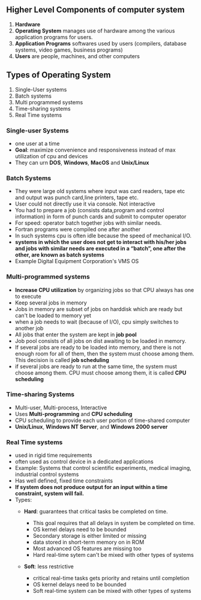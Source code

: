 ## Higher Level Components of computer system
1. **Hardware**
2. **Operating System**
    manages use of hardware among the various application programs for users.
3. **Application Programs**
    softwares used by users (compilers, database systems, video games, business programs)
4. **Users** are people, machines, and other computers

## Types of Operating System

1. Single-User systems
2. Batch systems
3. Multi programmed systems
4. Time-sharing systems
5. Real Time systems

### Single-user Systems
- one user at a time
- **Goal**: maximize convenience and responsiveness instead of max utilization of cpu and devices
- They can urn **DOS**, **Windows**, **MacOS** and **Unix/Linux**

### Batch Systems   
- They were large old systems where input was card readers, tape etc and output was punch card,line printers, tape etc.
- User could not directly use it via console. Not interactive
- You had to prepare a job (consists data,program and control information) in form of punch cards and submit to computer operator
- For speed: operator batch together jobs with similar needs.
- Fortran programs were compiled one after another
- In such systems cpu is often idle because the speed of mechanical I/O.
- **systems in which the user does not get to interact with his/her jobs and jobs with similar needs are executed in a “batch”, one after
the other, are known as batch systems**
- Example Digital Equipment Corporation's VMS OS
  
### Multi-programmed systems
- **Increase CPU utilization** by organizing jobs so that CPU always has one to execute
- Keep several jobs in memory
- Jobs in memory are subset of jobs on harddisk which are ready but can't be loaded to memory yet
- when a job needs to wait (because of I/O), cpu simply switches to another job
- All jobs that enter the system are kept in **job pool**
- Job pool consists of all jobs on dist awaiting to be loaded in memory.
- If several jobs are ready to be loaded into memory, and there is not enough room for all of them, then the system
must choose among them. This decision is called **job scheduling**
- if several jobs are ready to run at the same time, the system must choose among them. 
CPU must choose among them, it is called **CPU scheduling**

### Time-sharing Systems
- Multi-user, Multi-process, Interactive
- Uses **Multi-programming** and **CPU scheduling**
- CPU scheduling to provide each user portion of time-shared computer
- **Unix/Linux**, **Windows NT Server**, and **Windows 2000 server**

### Real Time systems
- used in rigid time requirements
- often used as control device in a dedicated applications
- Example: Systems that control scientific experiments, medical imaging, industrial control systems
- Has well defined, fixed time constraints
- **If system does not produce output for an input within a time constraint, system will fail.**
- Types:
  - **Hard**: guarantees that critical tasks be completed on time.
    - This goal requires that all delays in system be completed on time.
    - OS kernel delays need to be bounded
    - Secondary storage is either limited or missing
    - data stored in short-term memory on in ROM
    - Most advanced OS features are missing too
    - Hard real-time sytem can't be mixed with other types of systems


  - **Soft**: less restrictive
    - critical real-time tasks gets priority and retains until completion 
    - OS kernel delays need to be bounded
    - Soft real-time system can be mixed with other types of systems